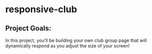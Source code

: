 # responsive-club

## Project Goals:
In this project, you’ll be building your own club group page that will dynamically respond as you adjust the size of your screen!​
